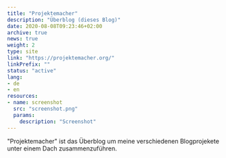 ```yaml
---
title: "Projektemacher"
description: "Überblog (dieses Blog)"
date: 2020-08-08T09:23:46+02:00
archive: true
news: true
weight: 2
type: site
link: "https://projektemacher.org/"
linkPrefix: ""
status: "active"
lang:
- de
- en
resources:
- name: screenshot
  src: "screenshot.png"
  params:
    description: "Screenshot"
---
```

"Projektemacher" ist das Überblog um meine verschiedenen Blogprojekete unter einem Dach zusammenzuführen.
